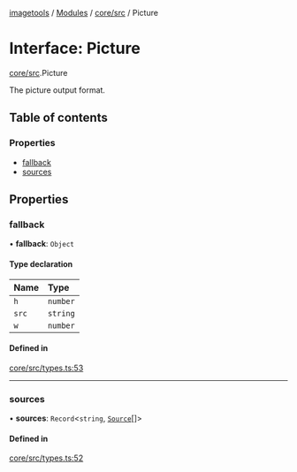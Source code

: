 [imagetools](../README.md) / [Modules](../modules.md) / [core/src](../modules/core_src.md) / Picture

# Interface: Picture

[core/src](../modules/core_src.md).Picture

The picture output format.

## Table of contents

### Properties

- [fallback](core_src.Picture.md#fallback)
- [sources](core_src.Picture.md#sources)

## Properties

### fallback

• **fallback**: `Object`

#### Type declaration

| Name | Type |
| :------ | :------ |
| `h` | `number` |
| `src` | `string` |
| `w` | `number` |

#### Defined in

[core/src/types.ts:53](https://github.com/JonasKruckenberg/imagetools/blob/6842c73/packages/core/src/types.ts#L53)

___

### sources

• **sources**: `Record`<`string`, [`Source`](core_src.Source.md)[]\>

#### Defined in

[core/src/types.ts:52](https://github.com/JonasKruckenberg/imagetools/blob/6842c73/packages/core/src/types.ts#L52)
